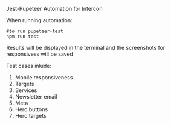 Jest-Pupeteer Automation for Intercon

When running automation: 
```
#to run pupeteer-test
npm run test
```
Results will be displayed in the terminal and the screenshots for responsivess will be saved 

Test cases inlude:
1. Mobile responsiveness
2. Targets
3. Services
4. Newsletter email
5. Meta
6. Hero buttons
7. Hero targets
